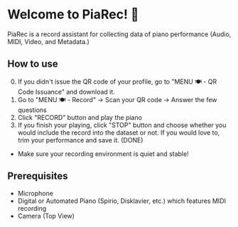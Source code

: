 # Welcome to PiaRec! 👋

PiaRec is a record assistant for collecting data of piano performance (Audio, MIDI, Video, and Metadata.)

## How to use
0. If you didn't issue the QR code of your profile, go to "MENU 🍽️ - QR Code Issuance" and download it.
1. Go to "MENU 🍽️ - Record" -> Scan your QR code -> Answer the few questions
2. Click "RECORD" button and play the piano
3. If you finish your playing, click "STOP" button and choose whether you would include the record into the dataset or not. If you would love to, trim your performance and save it. (DONE)

* Make sure your recording environment is quiet and stable!

## Prerequisites
- Microphone
- Digital or Automated Piano (Spirio, Disklavier, etc.) which features MIDI recording
- Camera (Top View)
